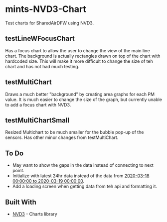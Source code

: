 # mints-NVD3-Chart
Test charts for SharedAirDFW using NVD3.

## testLineWFocusChart
Has a focus chart to allow the user to change the view of the main line chart.
The background is actually rectangles drawn on top of the chart with hardcoded size. This will make it more difficult to change the size of teh chart and has not had much testing.

## testMultiChart
Draws a much better "background" by creating area graphs for each PM value.
It is much easier to change the size of the graph, but currently unable to add a focus chart with NVD3.

## testMultiChartSmall
Resized Multichart to be much smaller for the bubble pop-up of the sensors. Has other minor changes from testMultiChart.

## To Do
* May want to show the gaps in the data instead of connecting to next point.
* Initialize with latest 24hr data instead of the data from [2020-03-18 00:00:00 to 2020-03-19 00:00:00](http://mintsdata.utdallas.edu:3000/data/001e06323a06/2020-03-18T00:00:00.00Z/2020-03-19T00:00:00.00Z).
* Add a loading screen when getting data from teh api and formatting it.

## Built With
* [NVD3](http://nvd3.org/) - Charts library
